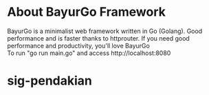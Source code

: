 # About BayurGo Framework

BayurGo is a minimalist web framework written in Go (Golang).
Good performance and is faster thanks to httprouter.
If you need good performance and productivity, you'll love BayurGo<br>
To run "go run main.go" and access http://localhost:8080
# sig-pendakian
